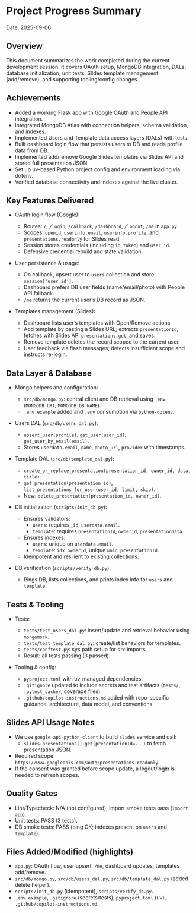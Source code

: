 # Project Progress Summary

Date: 2025-09-06

## Overview

This document summarizes the work completed during the current development session. It covers OAuth setup, MongoDB integration, DALs, database initialization, unit tests, Slides template management (add/remove), and supporting tooling/config changes.

## Achievements

-   Added a working Flask app with Google OAuth and People API integration.
-   Integrated MongoDB Atlas with connection helpers, schema validation, and indexes.
-   Implemented Users and Template data access layers (DALs) with tests.
-   Built dashboard login flow that persists users to DB and reads profile data from DB.
-   Implemented add/remove Google Slides templates via Slides API and stored full presentation JSON.
-   Set up uv-based Python project config and environment loading via dotenv.
-   Verified database connectivity and indexes against the live cluster.

## Key Features Delivered

-   OAuth login flow (Google):

    -   Routes: `/`, `/login`, `/callback`, `/dashboard`, `/logout`, `/me` in `app.py`.
    -   Scopes: `openid`, `userinfo.email`, `userinfo.profile`, and `presentations.readonly` for Slides read.
    -   Session stores credentials (including `id_token`) and `user_id`.
    -   Defensive credential rebuild and state validation.

-   User persistence & usage:

    -   On callback, upsert user to `users` collection and store `session['user_id']`.
    -   Dashboard prefers DB user fields (name/email/photo) with People API fallback.
    -   `/me` returns the current user’s DB record as JSON.

-   Templates management (Slides):
    -   Dashboard lists user’s templates with Open/Remove actions.
    -   Add template by pasting a Slides URL; extracts `presentationId`, fetches with Slides API `presentations.get`, and saves.
    -   Remove template deletes the record scoped to the current user.
    -   User feedback via flash messages; detects insufficient scope and instructs re-login.

## Data Layer & Database

-   Mongo helpers and configuration:

    -   `src/db/mongo.py`: central client and DB retrieval using `.env` (`MONGODB_URI`, `MONGODB_DB_NAME`).
    -   `.env.example` added and `.env` consumption via `python-dotenv`.

-   Users DAL (`src/db/users_dal.py`):

    -   `upsert_user(profile)`, `get_user(user_id)`, `get_user_by_email(email)`.
    -   Stores `userdata.email`, `name`, `photo_url`, `provider` with timestamps.

-   Template DAL (`src/db/template_dal.py`):

    -   `create_or_replace_presentation(presentation_id, owner_id, data, title)`.
    -   `get_presentation(presentation_id)`, `list_presentations_for_user(user_id, limit, skip)`.
    -   New: `delete_presentation(presentation_id, owner_id)`.

-   DB initialization (`scripts/init_db.py`):

    -   Ensures validators:
        -   `users`: requires `_id`, `userdata.email`.
        -   `template`: requires `presentationId`, `ownerId`, `presentationData`.
    -   Ensures indexes:
        -   `users`: unique on `userdata.email`.
        -   `template`: `idx_ownerId`, unique `uniq_presentationId`.
    -   Idempotent and resilient to existing collections.

-   DB verification (`scripts/verify_db.py`):
    -   Pings DB, lists collections, and prints index info for `users` and `template`.

## Tests & Tooling

-   Tests:

    -   `tests/test_users_dal.py`: insert/update and retrieval behavior using `mongomock`.
    -   `tests/test_template_dal.py`: create/list behaviors for templates.
    -   `tests/conftest.py`: sys.path setup for `src` imports.
    -   Result: all tests passing (3 passed).

-   Tooling & config:
    -   `pyproject.toml` with uv-managed dependencies.
    -   `.gitignore` updated to include secrets and test artifacts (`tests/`, `.pytest_cache/`, coverage files).
    -   `.github/copilot-instructions.md` added with repo-specific guidance, architecture, data model, and conventions.

## Slides API Usage Notes

-   We use `google-api-python-client` to build `slides` service and call:
    -   `slides.presentations().get(presentationId=...)` to fetch presentation JSON.
-   Required scope: `https://www.googleapis.com/auth/presentations.readonly`.
-   If the consent was granted before scope update, a logout/login is needed to refresh scopes.

## Quality Gates

-   Lint/Typecheck: N/A (not configured), import smoke tests pass (`import app`).
-   Unit tests: PASS (3 tests).
-   DB smoke tests: PASS (ping OK; indexes present on `users` and `template`).

## Files Added/Modified (highlights)

-   `app.py`: OAuth flow, user upsert, `/me`, dashboard updates, templates add/remove.
-   `src/db/mongo.py`, `src/db/users_dal.py`, `src/db/template_dal.py` (added delete helper).
-   `scripts/init_db.py` (idempotent), `scripts/verify_db.py`.
-   `.env.example`, `.gitignore` (secrets/tests), `pyproject.toml` (uv), `.github/copilot-instructions.md`.
